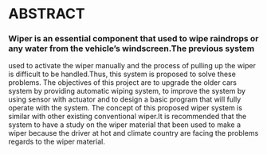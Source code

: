 # ABSTRACT

### Wiper is an essential component that used to wipe raindrops or any water from the vehicle’s windscreen.The previous system
used to activate the wiper manually and the process of pulling up the wiper is difficult to be handled.Thus, this system is
proposed to solve these problems. The objectives of this project are to upgrade the older cars system by providing automatic
wiping system, to improve the system by using sensor with actuator and to design a basic program that will fully operate with
the system. The concept of this proposed wiper system is similar with other existing conventional wiper.It
is recommended that the system to have a study on the wiper material that been used to make a wiper because the driver at hot
and climate country are facing the problems regards to the wiper material.

